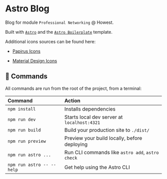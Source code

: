 # Astro Blog

Blog for module `Professional Networking` @ Howest.

Built with [`Astro`](https://astro.build/) and the [`Astro Boilerplate`](https://github.com/ixartz/Astro-boilerplate) template.

Additional icons sources can be found here:
- [Papirus Icons](https://github.com/PapirusDevelopmentTeam/papirus-icon-theme)

- [Material Design Icons](https://pictogrammers.com/library/mdi/)

## 🚀 Commands

All commands are run from the root of the project, from a terminal:

| Command                   | Action                                           |
| :------------------------ | :----------------------------------------------- |
| `npm install`             | Installs dependencies                            |
| `npm run dev`             | Starts local dev server at `localhost:4321`      |
| `npm run build`           | Build your production site to `./dist/`          |
| `npm run preview`         | Preview your build locally, before deploying     |
| `npm run astro ...`       | Run CLI commands like `astro add`, `astro check` |
| `npm run astro -- --help` | Get help using the Astro CLI                     |

